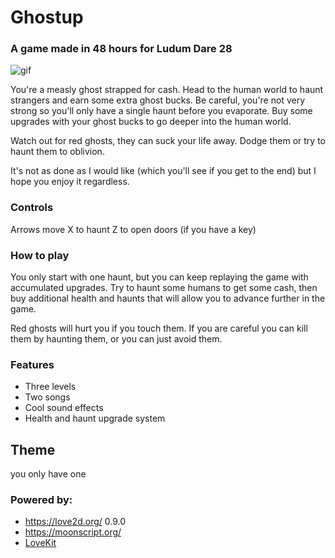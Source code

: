# Ghostup
### A game made in 48 hours for Ludum Dare 28

![gif](http://leafo.net/dump/ghostup.png)

You're a measly ghost strapped for cash. Head to the human world to haunt
strangers and earn some extra ghost bucks. Be careful, you're not very strong
so you'll only have a single haunt before you evaporate. Buy some upgrades with
your ghost bucks to go deeper into the human world.

Watch out for red ghosts, they can suck your life away. Dodge them or try to
haunt them to oblivion.

It's not as done as I would like (which you'll see if you get to the end) but I
hope you enjoy it regardless.

### Controls

Arrows move
X to haunt
Z to open doors (if you have a key)

### How to play

You only start with one haunt, but you can keep replaying the game with
accumulated upgrades. Try to haunt some humans to get some cash, then buy
additional health and haunts that will allow you to advance further in the
game.

Red ghosts will hurt you if you touch them. If you are careful you can kill
them by haunting them, or you can just avoid them.

### Features

* Three levels
* Two songs
* Cool sound effects
* Health and haunt upgrade system

## Theme

you only have one

### Powered by:

 * <https://love2d.org/> 0.9.0
 * <https://moonscript.org/>
 * [LoveKit](https://github.com/leafo/lovekit)

